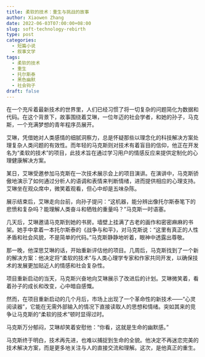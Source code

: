 ```yaml
---
title: 柔软的技术：重生与挑战的故事
author: Xiaowen Zhang
date: 2022-06-03T07:00:00+08:00
slug: soft-technology-rebirth
type: post
categories:
  - 短篇小说
  - 叙事文学
tags:
  - 柔软的技术
  - 重生
  - 托尔斯泰
  - 黑色幽默
  - 社会钩子
draft: false
---
```


在一个充斥着最新技术的世界里，人们已经习惯了将一切复杂的问题简化为数据和代码。在这个背景下，故事围绕着艾琳，一位年迈的社会学者，和她的孙子，马克斯，一个充满梦想的青年程序员展开。

艾琳，凭借她对人类感情的细腻洞察力，总是怀疑那些以理念化的科技解决方案处理复杂人类问题的有效性。而年轻的马克斯则对技术有着盲目的信仰，他正在开发名为“柔软的技术”的项目，此技术旨在通过学习用户的情感反应来提供定制化的心理健康解决方案。

某日，艾琳受邀参加马克斯在一次技术展示会上的项目演讲。在演讲中，马克斯骄傲地演示了如何通过分析人的语调和表情来判断情绪，进而提供相应的心理支持。艾琳坐在观众席中，微笑着观看，但心中却是五味杂陈。

展示结束后，艾琳走向台前，向孙子提问：“这机器，能分辨出像托尔斯泰笔下的悲愤和复杂吗？能理解人类奋斗和牺牲的重量吗？”马克斯一时语塞。

几天后，艾琳邀请马克斯到她的书房。墙壁上挂满了古老的画作和密密麻麻的书架。她手中拿着一本托尔斯泰的《战争与和平》，对马克斯说：“这里有真正的人性矛盾和社会风貌，不是简单的代码。”马克斯静静地听着，眼神中透露出尊敬。

那一晚，他深思艾琳的话，开始重新评估他的项目。几周后，马克斯找到了一个新的解决方案：他决定将“柔软的技术”与人类心理学专家和作家共同开发，以确保技术的发展更加贴近人的情感和社会复杂性。

项目重新启动的当天，马克斯兴奋地向艾琳展示了改进后的计划。艾琳微笑着，看着孙子的成长和改变，心中暗自感慨。

然而，在项目重新启动的几个月后，市场上出现了一个革命性的新技术——“心灵阅读器”，它能在无需外部输入的情况下直接读取人的思想和情绪。突如其来的竞争让马克斯的“柔软的技术”顿时显得过时。

马克斯万分郁闷，艾琳却笑着安慰他：“你看，这就是生命的幽默感。”

马克斯终于明白，技术再先进，也难以捕捉到生命的全貌。他决定不再迷恋完美的技术解决方案，而是更多地关注与人的直接交流和理解。这次，是他真正的重生。